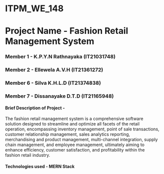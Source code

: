 # ITPM_WE_148

# Project Name - Fashion Retail Management System

### Member 1 - K.P.Y.N Rathnayaka (IT21031748)
### Member 2 - Ellewela A.V.H (IT21361272)
### Member 6 - Silva K.H.L.D (IT21374838)
### Member 7 - Dissanayake D.T.D (IT21165948)

#### Brief Description of Project - 
The fashion retail management system is a comprehensive software solution designed to streamline and optimize all facets of the retail operation, encompassing inventory management, point of sale transactions, customer relationship management, sales analytics reporting, merchandising and product management, multi-channel integration, supply chain management, and employee management, ultimately aiming to enhance efficiency, customer satisfaction, and profitability within the fashion retail industry.

#### Technologies used  - MERN Stack


